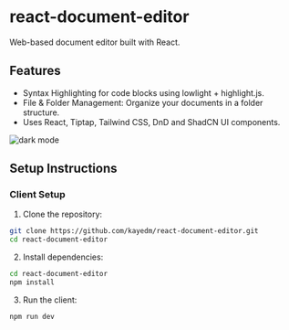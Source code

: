 #  react-document-editor

Web-based document editor built with React. 

## Features
- Syntax Highlighting for code blocks using lowlight + highlight.js.
- File & Folder Management: Organize your documents in a folder structure.
- Uses React, Tiptap, Tailwind CSS, DnD and ShadCN UI components.

![dark mode](https://github.com/user-attachments/assets/ae7ca423-fa35-4071-b628-422f7e73aeba)

## Setup Instructions

###  Client Setup

1. Clone the repository:
```bash
git clone https://github.com/kayedm/react-document-editor.git
cd react-document-editor
```

2. Install dependencies:

 ```bash
 cd react-document-editor
 npm install
 ```

3. Run the client:

```bash
npm run dev
```
